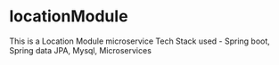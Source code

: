 # locationModule
This is a Location Module microservice
Tech Stack used - Spring boot, Spring data JPA, Mysql, Microservices
